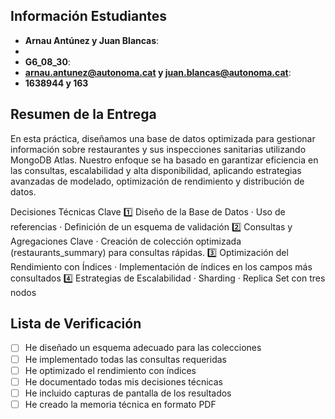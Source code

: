    ## Información Estudiantes

   - **Arnau Antúnez y Juan Blancas**:
   - 
   - **G6_08_30**: 
   - **arnau.antunez@autonoma.cat y juan.blancas@autonoma.cat**:
   - **1638944 y 163**

   ## Resumen de la Entrega

En esta práctica, diseñamos una base de datos optimizada para gestionar información sobre restaurantes y sus inspecciones sanitarias utilizando MongoDB Atlas. Nuestro enfoque se ha basado en garantizar eficiencia en las consultas, escalabilidad y alta disponibilidad, aplicando estrategias avanzadas de modelado, optimización de rendimiento y distribución de datos.

Decisiones Técnicas Clave
1️⃣ Diseño de la Base de Datos
· Uso de referencias 
· Definición de un esquema de validación
2️⃣ Consultas y Agregaciones Clave
· Creación de colección optimizada (restaurants_summary) para consultas rápidas.
3️⃣ Optimización del Rendimiento con Índices
· Implementación de índices en los campos más consultados
4️⃣ Estrategias de Escalabilidad
· Sharding
· Replica Set con tres nodos

   ## Lista de Verificación

   - [ ] He diseñado un esquema adecuado para las colecciones
   - [ ] He implementado todas las consultas requeridas
   - [ ] He optimizado el rendimiento con índices
   - [ ] He documentado todas mis decisiones técnicas
   - [ ] He incluido capturas de pantalla de los resultados
   - [ ] He creado la memoria técnica en formato PDF
